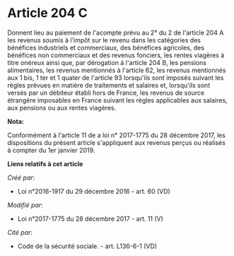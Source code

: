 # Article 204 C

Donnent lieu au paiement de l'acompte prévu au 2° du 2 de l'article 204 A les revenus soumis à l'impôt sur le revenu dans les
catégories des bénéfices industriels et commerciaux, des bénéfices agricoles, des bénéfices non commerciaux et des revenus
fonciers, les rentes viagères à titre onéreux ainsi que, par dérogation à l'article 204 B, les pensions alimentaires, les
revenus mentionnés à l'article 62, les revenus mentionnés aux 1 bis, 1 ter et 1 quater de l'article 93 lorsqu'ils sont
imposés suivant les règles prévues en matière de traitements et salaires et, lorsqu'ils sont versés par un débiteur établi
hors de France, les revenus de source étrangère imposables en France suivant les règles applicables aux salaires, aux
pensions ou aux rentes viagères.

**Nota:**

Conformément à l'article 11 de a loi n° 2017-1775 du 28 décembre 2017, les dispositions du présent article s'appliquent aux
revenus perçus ou réalisés à compter du 1er janvier 2019.

**Liens relatifs à cet article**

_Créé par_:

  - Loi n°2016-1917 du 29 décembre 2016 - art. 60 (VD)

_Modifié par_:

  - Loi n°2017-1775 du 28 décembre 2017 - art. 11 (V)

_Cité par_:

  - Code de la sécurité sociale. - art. L136-6-1 (VD)
